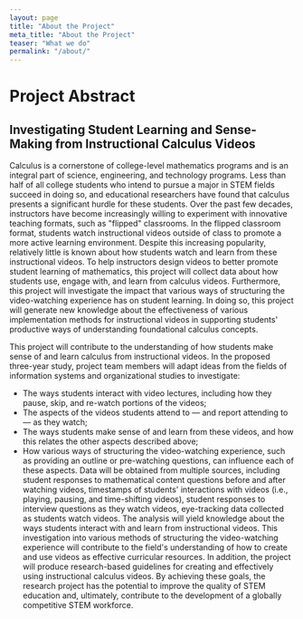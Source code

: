 ```yaml
---
layout: page
title: "About the Project"
meta_title: "About the Project"
teaser: "What we do"
permalink: "/about/"
---
```



# Project Abstract

## Investigating Student Learning and Sense-Making from Instructional Calculus Videos

Calculus is a cornerstone of college-level mathematics programs and is an integral part of science, engineering, and technology programs. Less than half of all college students who intend to pursue a major in STEM fields succeed in doing so, and educational researchers have found that calculus presents a significant hurdle for these students. Over the past few decades, instructors have become increasingly willing to experiment with innovative teaching formats, such as "flipped" classrooms. In the flipped classroom format, students watch instructional videos outside of class to promote a more active learning environment. Despite this increasing popularity, relatively little is known about how students watch and learn from these instructional videos. To help instructors design videos to better promote student learning of mathematics, this project will collect data about how students use, engage with, and learn from calculus videos. Furthermore, this project will investigate the impact that various ways of structuring the video-watching experience has on student learning. In doing so, this project will generate new knowledge about the effectiveness of various implementation methods for instructional videos in supporting students' productive ways of understanding foundational calculus concepts.

This project will contribute to the understanding of how students make sense of and learn calculus from instructional videos. In the proposed three-year study, project team members will adapt ideas from the fields of information systems and organizational studies to investigate:
* The ways students interact with video lectures, including how they pause, skip, and re-watch portions of the videos;
* The aspects of the videos students attend to — and report attending to — as they watch;
* The ways students make sense of and learn from these videos, and how this relates the other aspects described above;
* How various ways of structuring the video-watching experience, such as providing an outline or pre-watching questions, can influence each of these aspects.
Data will be obtained from multiple sources, including student responses to mathematical content questions before and after watching videos, timestamps of students' interactions with videos (i.e., playing, pausing, and time-shifting videos), student responses to interview questions as they watch videos, eye-tracking data collected as students watch videos. The analysis will yield knowledge about the ways students interact with and learn from instructional videos. This investigation into various methods of structuring the video-watching experience will contribute to the field's understanding of how to create and use videos as effective curricular resources. In addition, the project will produce research-based guidelines for creating and effectively using instructional calculus videos. By achieving these goals, the research project has the potential to improve the quality of STEM education and, ultimately, contribute to the development of a globally competitive STEM workforce.
